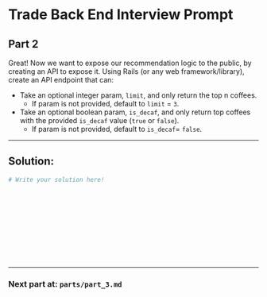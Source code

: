 # Trade Back End Interview Prompt

## Part 2

Great! Now we want to expose our recommendation logic to the public, by creating an API to expose it. Using Rails (or any web framework/library), create an API endpoint that can:

- Take an optional integer param, `limit`, and only return the top n coffees.
    - If param is not provided, default to `limit` = `3`.
- Take an optional boolean param, `is_decaf`, and only return top coffees with the provided `is_decaf` value (`true` or `false`).
    - If param is not provided, default to `is_decaf`= `false`.

---

## Solution:

```ruby
# Write your solution here!













```
---

### Next part at: `parts/part_3.md`
